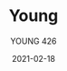 ---
designer: "Pedrali R&D"
description: "Young%20collection%20is%20designed%20to%20be%20light%20but%20at%20the%20same%20time%20solid%20and%20resistant.%20Barstool%20with%20curved%20plywood%20shell%2C%20solid%20oak%20frame%20and%20stainless%20steel%20tube%20footrest.%20Seat%20height%20750%20mm."
image_primary: "img/Young_426_01_zoom.jpg"
image_secondary: "img/Young_426_02_zoom.jpg"
manufacturer: "Pedrali"
href: "https://www.pedrali.it/en/products/catalog/Stool-YOUNG-426/"
subtitle: "YOUNG 426"
tags: 
  - "Pedrali"
  - "stools"
title: "Young"
category: "stools"
slug: "/manufacturers/pedrali/stools/pedrali-r-d-young"
date: "2021-02-18"
---